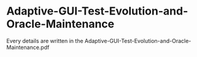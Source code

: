 # Adaptive-GUI-Test-Evolution-and-Oracle-Maintenance

Every details are written in the Adaptive-GUI-Test-Evolution-and-Oracle-Maintenance.pdf
